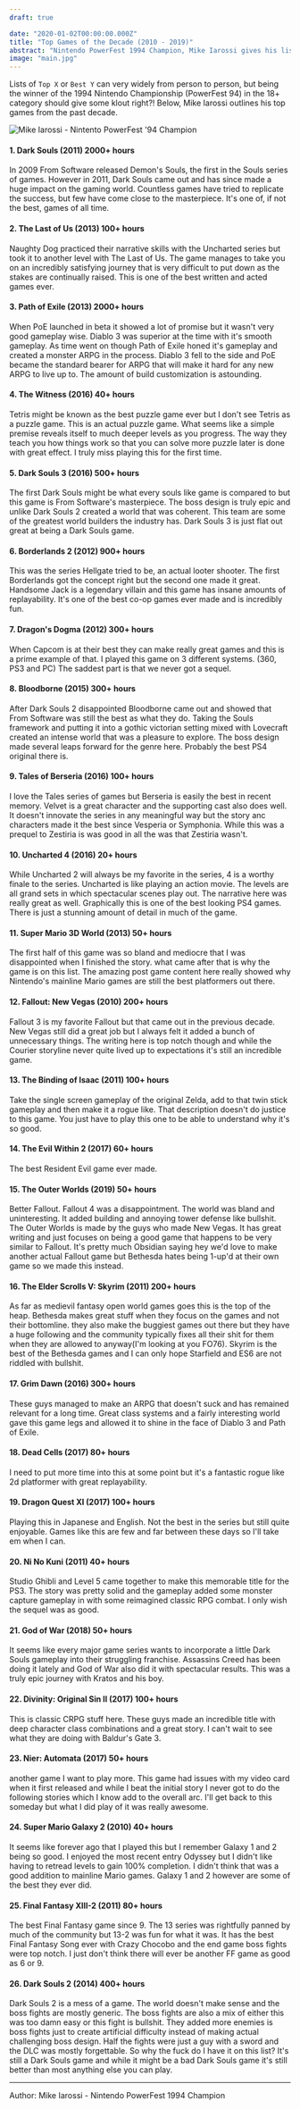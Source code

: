 ```yaml
---
draft: true

date: "2020-01-02T00:00:00.000Z"
title: "Top Games of the Decade (2010 - 2019)"
abstract: "Nintendo PowerFest 1994 Champion, Mike Iarossi gives his list of the top games of the past decade."
image: "main.jpg"
---
```


Lists of `Top X` or `Best Y` can very widely from person to person, but being the winner of the 1994 Nintendo Championship (PowerFest 94) in the 18+ category should give some klout right?! Below, Mike Iarossi outlines his top games from the past decade.  

![Mike Iarossi - Nintento PowerFest '94 Champion](mike-iarossi.jpg)

#### 1. Dark Souls (2011) 2000+ hours
In 2009 From Software released Demon's Souls, the first in the Souls series of games. However in 2011, Dark Souls came out and has since made a huge impact on the gaming world. Countless games have tried to replicate the success, but few have come close to the masterpiece. It's one of, if not the best, games of all time.

#### 2. The Last of Us (2013) 100+ hours
Naughty Dog practiced their narrative skills with the Uncharted series but took it to another level with The Last of Us. The game manages to take you on an incredibly satisfying journey that is very difficult to put down as the stakes are continually raised. This is one of the best written and acted games ever.

#### 3. Path of Exile (2013) 2000+ hours
When PoE launched in beta it showed a lot of promise but it wasn't very good gameplay wise. Diablo 3 was superior at the time with it's smooth gameplay. As time went on though Path of Exile honed it's gameplay and created a monster ARPG in the process. Diablo 3 fell to the side and PoE became the standard bearer for ARPG that will make it hard for any new ARPG to live up to. The amount of build customization is astounding.

#### 4. The Witness (2016) 40+ hours
Tetris might be known as the best puzzle game ever but I don't see Tetris as a puzzle game. This is an actual puzzle game. What seems like a simple premise reveals itself to much deeper levels as you progress. The way they teach you how things work so that you can solve more puzzle later is done with great effect. I truly miss playing this for the first time.

#### 5. Dark Souls 3 (2016) 500+ hours
The first Dark Souls might be what every souls like game is compared to but this game is From Software's masterpiece. The boss design is truly epic and unlike Dark Souls 2 created a world that was coherent. This team are some of the greatest world builders the industry has. Dark Souls 3 is just flat out great at being a Dark Souls game.

#### 6. Borderlands 2 (2012) 900+ hours
This was the series Hellgate tried to be, an actual looter shooter. The first Borderlands got the concept right but the second one made it great. Handsome Jack is a legendary villain and this game has insane amounts of replayability. It's one of the best co-op games ever made and is incredibly fun.

#### 7. Dragon's Dogma (2012) 300+ hours
When Capcom is at their best they can make really great games and this is a prime example of that. I played this game on 3 different systems. (360, PS3 and PC) The saddest part is that we never got a sequel.
 
#### 8. Bloodborne (2015) 300+ hours
After Dark Souls 2 disappointed Bloodborne came out and showed that From Software was still the best as what they do. Taking the Souls framework and putting it into a gothic victorian setting mixed with Lovecraft created an intense world that was a pleasure to explore. The boss design made several leaps forward for the genre here. Probably the best PS4 original there is.

#### 9. Tales of Berseria (2016) 100+ hours
I love the Tales series of games but Berseria is easily the best in recent memory. Velvet is a great character and the supporting cast also does well. It doesn't innovate the series in any meaningful way but the story anc characters made it the best since Vesperia or Symphonia. While this was a prequel to Zestiria is was good in all the was that Zestiria wasn't.

#### 10. Uncharted 4 (2016) 20+ hours
While Uncharted 2 will always be my favorite in the series, 4 is a worthy finale to the series. Uncharted is like playing an action movie. The levels are all grand sets in which spectacular scenes play out. The narrative here was really great as well. Graphically this is one of the best looking PS4 games. There is just a stunning amount of detail in much of the game.

#### 11. Super Mario 3D World (2013) 50+ hours
The first half of this game was so bland and mediocre that I was disappointed when I finished the story. what came after that is why the game is on this list. The amazing post game content here really showed why Nintendo's mainline Mario games are still the best platformers out there.

#### 12. Fallout: New Vegas (2010) 200+ hours
Fallout 3 is my favorite Fallout but that came out in the previous decade. New Vegas still did a great job but I always felt it added a bunch of unnecessary things. The writing here is top notch though and while the Courier storyline never quite lived up to expectations it's still an incredible game.

#### 13. The Binding of Isaac (2011) 100+ hours
Take the single screen gameplay of the original Zelda, add to that twin stick gameplay and then make it a rogue like. That description doesn't do justice to this game. You just have to play this one to be able to understand why it's so good.

#### 14. The Evil Within 2 (2017) 60+ hours
The best Resident Evil game ever made.

#### 15. The Outer Worlds (2019) 50+ hours
Better Fallout. Fallout 4 was a disappointment. The world was bland and uninteresting. It added building and annoying tower defense like bullshit. The Outer Worlds is made by the guys who made New Vegas. It has great writing and just focuses on being a good game that happens to be very similar to Fallout. It's pretty much Obsidian saying hey we'd love to make another actual Fallout game but Bethesda hates being 1-up'd at their own game so we made this instead.

#### 16. The Elder Scrolls V: Skyrim (2011) 200+ hours
As far as medievil fantasy open world games goes this is the top of the heap. Bethesda makes great stuff when they focus on the games and not their bottomline. they also make the buggiest games out there but they have a huge following and the community typically fixes all their shit for them when they are allowed to anyway(I'm looking at you FO76). Skyrim is the best of the Bethesda games and I can only hope Starfield and ES6 are not riddled with bullshit.
 
#### 17. Grim Dawn (2016) 300+ hours
These guys managed to make an ARPG that doesn't suck and has remained relevant for a long time. Great class systems and a fairly interesting world gave this game legs and allowed it to shine in the face of Diablo 3 and Path of Exile.

#### 18. Dead Cells (2017) 80+ hours
I need to put more time into this at some point but it's a fantastic rogue like 2d platformer with great replayability.

#### 19. Dragon Quest XI (2017) 100+ hours
Playing this in Japanese and English. Not the best in the series but still quite enjoyable. Games like this are few and far between these days so I'll take em when I can.

#### 20. Ni No Kuni (2011) 40+ hours
Studio Ghibli and Level 5 came together to make this memorable title for the PS3. The story was pretty solid and the gameplay added some monster capture gameplay in with some reimagined classic RPG combat. I only wish the sequel was as good.

#### 21. God of War (2018) 50+ hours
It seems like every major game series wants to incorporate a little Dark Souls gameplay into their struggling franchise. Assassins Creed has been doing it lately and God of War also did it with spectacular results. This was a truly epic journey with Kratos and his boy.

#### 22. Divinity: Original Sin II (2017) 100+ hours
This is classic CRPG stuff here. These guys made an incredible title with deep character class combinations and a great story. I can't wait to see what they are doing with Baldur's Gate 3.

#### 23. Nier: Automata (2017) 50+ hours
another game I want to play more. This game had issues with my video card when it first released and while I beat the initial story I never got to do the following stories which I know add to the overall arc. I'll get back to this someday but what I did play of it was really awesome.

#### 24. Super Mario Galaxy 2 (2010) 40+ hours
It seems like forever ago that I played this but I remember Galaxy 1 and 2 being so good. I enjoyed the most recent entry Odyssey but I didn't like having to retread levels to gain 100% completion. I didn't think that was a good addition to mainline Mario games. Galaxy 1 and 2 however are some of the best they ever did.

#### 25. Final Fantasy XIII-2 (2011) 80+ hours
The best Final Fantasy game since 9. The 13 series was rightfully panned by much of the community but 13-2 was fun for what it was. It has the best Final Fantasy Song ever with Crazy Chocobo and the end game boss fights were top notch. I just don't think there will ever be another FF game as good as 6 or 9.

#### 26. Dark Souls 2 (2014) 400+ hours
Dark Souls 2 is a mess of a game. The world doesn't make sense and the boss fights are mostly generic. The boss fights are also a mix of either this was too damn easy or this fight is bullshit. They added more enemies is boss fights just to create artificial difficulty instead of making actual challenging boss design. Half the fights were just a guy with a sword and the DLC was mostly forgettable. So why the fuck do I have it on this list? It's still a Dark Souls game and while it might be a bad Dark Souls game it's still better than most anything else you can play.

---

Author: Mike Iarossi - Nintendo PowerFest 1994 Champion